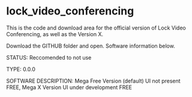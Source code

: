 # lock_video_conferencing
This is the code and download area for the official version of Lock Video Conferencing, as well as the Version X.




Download the GITHUB folder and open. Software information below.

STATUS: Reccomended to not use

TYPE: 0.0.0

SOFTWARE DESCRIPTION: Mega Free Version (default) UI not present FREE, Mega X Version UI under development FREE

